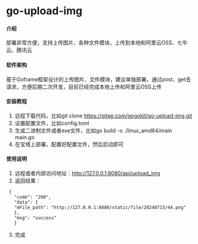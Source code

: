 # go-upload-img

#### 介绍
部署非常方便，支持上传图片、各种文件模块，上传到本地和阿里云OSS、七牛云、腾讯云

#### 软件架构
基于Goframe框架设计的上传图片、文件模块，建议单独部署，通过post、get去请求，方便后期二次开发，目前已经完成本地上传和阿里云OSS上传


#### 安装教程

1.  远程下载代码，比如git clone https://gitee.com/gogokit/go-upload-img.git
2.  设置配置文件，比如config.toml
3.  生成二进制文件或者exe文件，比如go build -o ./linux_amd64/main main.go
4.  在宝塔上部署，配置好配置文件，然后启动即可

#### 使用说明

1.  远程或者内部访问地址：http://127.0.0.1:8080/api/upload_img
2.  返回结果：
```
 {
   "code": "200",
   "data": {
   "mFile_path": "http://127.0.0.1:8080/static/file/20240715/44.png"
   },
   "msg": "success"
   }
```
3.  完成
